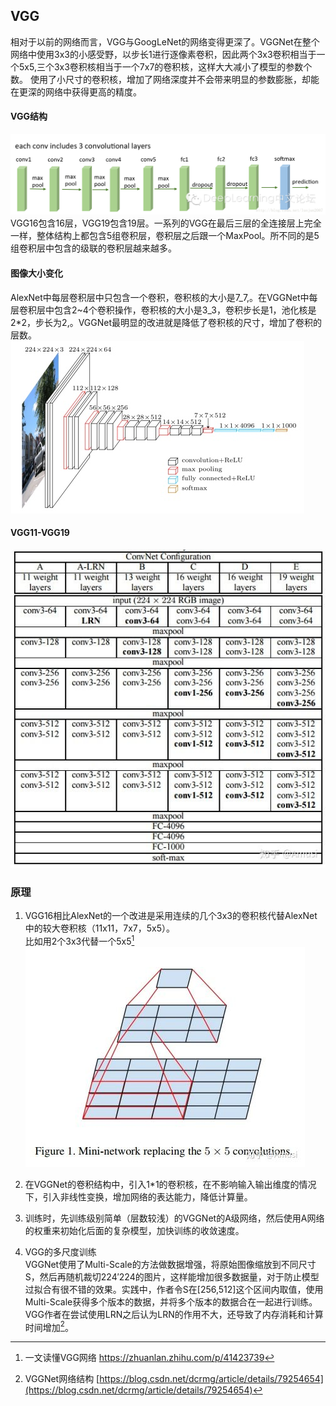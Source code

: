 ## VGG

相对于以前的网络而言，VGG与GoogLeNet的网络变得更深了。VGGNet在整个网络中使用3x3的小感受野，以步长1进行逐像素卷积，因此两个3x3卷积相当于一个5x5,三个3x3卷积核相当于一个7x7的卷积核，这样大大减小了模型的参数个数。  使用了小尺寸的卷积核，增加了网络深度并不会带来明显的参数膨胀，却能在更深的网络中获得更高的精度。

#### VGG结构

![](/assets/VGG_structure.png)  
VGG16包含16层，VGG19包含19层。一系列的VGG在最后三层的全连接层上完全一样，整体结构上都包含5组卷积层，卷积层之后跟一个MaxPool。所不同的是5组卷积层中包含的级联的卷积层越来越多。

#### 图像大小变化

AlexNet中每层卷积层中只包含一个卷积，卷积核的大小是7\_7,。在VGGNet中每层卷积层中包含2~4个卷积操作，卷积核的大小是3\_3，卷积步长是1，池化核是2\*2，步长为2,。VGGNet最明显的改进就是降低了卷积核的尺寸，增加了卷积的层数。  
![](/assets/VGG_Structure.png)


#### VGG11-VGG19

![](/assets/VGG_11_19.png)



### 原理

1. VGG16相比AlexNet的一个改进是采用连续的几个3x3的卷积核代替AlexNet中的较大卷积核（11x11，7x7，5x5）。  
   比如用2个3x3代替一个5x5[^2]  
   ![](/assets/VGG_small_kernel_replace_large.png)

2. 在VGGNet的卷积结构中，引入1\*1的卷积核，在不影响输入输出维度的情况下，引入非线性变换，增加网络的表达能力，降低计算量。

3. 训练时，先训练级别简单（层数较浅）的VGGNet的A级网络，然后使用A网络的权重来初始化后面的复杂模型，加快训练的收敛速度。  
4. VGG的多尺度训练   
   VGGNet使用了Multi-Scale的方法做数据增强，将原始图像缩放到不同尺寸S，然后再随机裁切224′224的图片，这样能增加很多数据量，对于防止模型过拟合有很不错的效果。实践中，作者令S在\[256,512\]这个区间内取值，使用Multi-Scale获得多个版本的数据，并将多个版本的数据合在一起进行训练。VGG作者在尝试使用LRN之后认为LRN的作用不大，还导致了内存消耗和计算时间增加[^1]。  

[^1]:  VGGNet网络结构  [https://blog.csdn.net/dcrmg/article/details/79254654](https://blog.csdn.net/dcrmg/article/details/79254654)

[^2]:  一文读懂VGG网络 https://zhuanlan.zhihu.com/p/41423739

